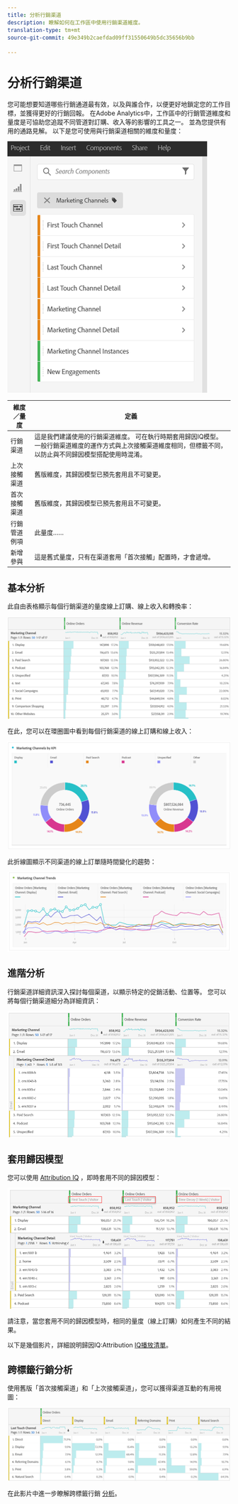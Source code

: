 ```yaml
---
title: 分析行銷渠道
description: 瞭解如何在工作區中使用行銷渠道維度。
translation-type: tm+mt
source-git-commit: 49e349b2caefdad09ff31550649b5dc35656b9bb

---
```



# 分析行銷渠道

您可能想要知道哪些行銷通道最有效，以及與誰合作，以便更好地鎖定您的工作目標，並獲得更好的行銷回報。 在Adobe Analytics中，工作區中的行銷管道維度和量度是可協助您追蹤不同管道對訂購、收入等的影響的工具之一。 並為您提供有用的通路見解。 以下是您可使用與行銷渠道相關的維度和量度：

![](assets/mc-dims.png)

| 維度／量度 | 定義 |
|---|---|
| 行銷渠道 | 這是我們建議使用的行銷渠道維度。 可在執行時期套用歸因IQ模型。 一般行銷渠道維度的運作方式與上次接觸渠道維度相同，但標籤不同，以防止與不同歸因模型搭配使用時混淆。 |
| 上次接觸渠道 | 舊版維度，其歸因模型已預先套用且不可變更。 |
| 首次接觸渠道 | 舊版維度，其歸因模型已預先套用且不可變更。 |
| 行銷管道例項 | 此量度…… |
| 新增參與 | 這是舊式量度，只有在渠道套用「首次接觸」配置時，才會遞增。 |

## 基本分析

此自由表格顯示每個行銷渠道的量度線上訂購、線上收入和轉換率：

![](assets/mc-viz1.png)

在此，您可以在環圈圖中看到每個行銷渠道的線上訂購和線上收入：

![](assets/mc-viz2.png)

此折線圖顯示不同渠道的線上訂單隨時間變化的趨勢：

![](assets/mc-viz3.png)

## 進階分析

行銷渠道詳細資訊深入探討每個渠道，以顯示特定的促銷活動、位置等。 您可以將每個行銷渠道細分為詳細資訊：

![](assets/mc-viz4.png)

## 套用歸因模型

您可以使用 [Attribution IQ](https://docs.adobe.com/content/help/en/analytics/analyze/analysis-workspace/panels/attribution/use-attribution.html) ，即時套用不同的歸因模型：

![](assets/mc-viz5.png)

請注意，當您套用不同的歸因模型時，相同的量度（線上訂購）如何產生不同的結果。

以下是幾個影片，詳細說明歸因IQ:Attribution [IQ播放清單](https://www.youtube.com/playlist?list=PL2tCx83mn7GuDzYEZ8jQlaScruZr3tBTR)。

## 跨標籤行銷分析

使用舊版「首次接觸渠道」和「上次接觸渠道」，您可以獲得渠道互動的有用視圖：

![](assets/mc-viz6.png)

在此影片中進一步瞭解跨標籤行銷 [分析](https://www.youtube.com/watch?v=M3EOdONa-3E)。